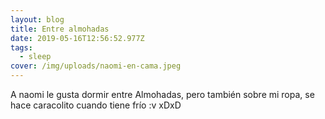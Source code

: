 ```yaml
---
layout: blog
title: Entre almohadas
date: 2019-05-16T12:56:52.977Z
tags:
  - sleep
cover: /img/uploads/naomi-en-cama.jpeg
---
```

A naomi le gusta dormir entre Almohadas, pero también sobre mi ropa, se hace caracolito cuando tiene frío :v xDxD
